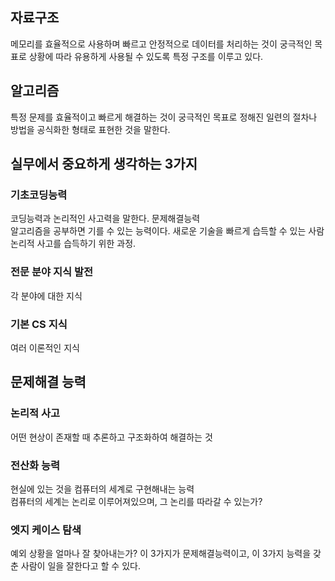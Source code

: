 ## 자료구조

메모리를 효율적으로 사용하며 빠르고 안정적으로 데이터를 처리하는 것이 궁극적인 목표로 상황에 따라 유용하게 사용될 수 있도록 특정 구조를 이루고 있다.

## 알고리즘

특정 문제를 효율적이고 빠르게 해결하는 것이 궁극적인 목표로 정해진 일련의 절차나 방법을 공식화한 형태로 표현한 것을 말한다.

## 실무에서 중요하게 생각하는 3가지

### 기초코딩능력

코딩능력과 논리적인 사고력을 말한다. 문제해결능력  
알고리즘을 공부하면 기를 수 있는 능력이다.
새로운 기술을 빠르게 습득할 수 있는 사람  
논리적 사고를 습득하기 위한 과정.

### 전문 분야 지식 발전

각 분야에 대한 지식

### 기본 CS 지식

여러 이론적인 지식

## 문제해결 능력

### 논리적 사고

어떤 현상이 존재할 때 추론하고 구조화하여 해결하는 것

### 전산화 능력

현실에 있는 것을 컴퓨터의 세계로 구현해내는 능력  
컴퓨터의 세계는 논리로 이루어져있으며, 그 논리를 따라갈 수 있는가?

### 엣지 케이스 탐색

예외 상황을 얼마나 잘 찾아내는가?
이 3가지가 문제해결능력이고, 이 3가지 능력을 갖춘 사람이 일을 잘한다고 할 수 있다.
